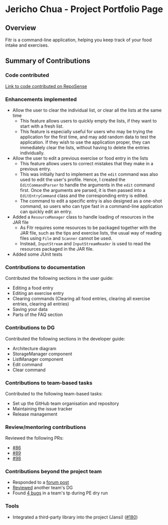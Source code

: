 # Jericho Chua - Project Portfolio Page

## Overview

Fitr is a command-line application, helping you keep track of your food intake and exercises.

## Summary of Contributions

### Code contributed
[Link to code contributed on RepoSense](https://nus-cs2113-ay2021s1.github.io/tp-dashboard/#breakdown=true&search=jerichochua)

### Enhancements implemented
- Allow the user to clear the individual list, or clear all the lists at the same time
    - This feature allows users to quickly empty the lists, if they want to start with a fresh list.
    - This feature is especially useful for users who may be trying the application for the first time, and may add random data to test the application. If they wish to use the application proper, they can immediately clear the lists, without having to delete the entries individually.
- Allow the user to edit a previous exercise or food entry in the lists
    - This feature allows users to correct mistakes that they make in a previous entry.
    - This was initially hard to implement as the `edit` command was also used to edit the user's profile. Hence, I created the `EditCommandParser` to handle the arguments in the `edit` command first. Once the arguments are parsed, it is then passed into a `EditEntryCommand` class and the corresponding entry is edited.
    - The command to edit a specific entry is also designed as a one-shot command, so users who can type fast in a command-line application can quickly edit an entry.
- Added a `ResourceManager` class to handle loading of resources in the JAR file
    - As Fitr requires some resources to be packaged together with the JAR file, such as the tips and exercise lists, the usual way of reading files using `File` and `Scanner` cannot be used.
    - Instead, `InputStream` and `InputStreamReader` is used to read the resources packaged in the JAR file.
- Added some JUnit tests

### Contributions to documentation
Contributed the following sections in the user guide:
- Editing a food entry
- Editing an exercise entry
- Clearing commands (Clearing all food entries, clearing all exercise entries, clearing all entries)
- Saving your data
- Parts of the FAQ section

### Contributions to DG
Contributed the following sections in the developer guide:
- Architecture diagram
- StorageManager component
- ListManager component
- Edit command
- Clear command

### Contributions to team-based tasks
Contributed to the following team-based tasks:
- Set up the GitHub team organisation and repository
- Maintaining the issue tracker
- Release management

### Review/mentoring contributions
Reviewed the following PRs:
- [#86](https://github.com/AY2021S1-CS2113T-W13-2/tp/pull/86)
- [#89](https://github.com/AY2021S1-CS2113T-W13-2/tp/pull/89)
- [#98](https://github.com/AY2021S1-CS2113T-W13-2/tp/pull/98)

### Contributions beyond the project team
- Responded to a [forum post](https://github.com/nus-cs2113-AY2021S1/forum/issues/52#issuecomment-693130427)
- [Reviewed](https://github.com/nus-cs2113-AY2021S1/tp/pull/31#pullrequestreview-518329234) another team's DG
- Found [4 bugs](https://github.com/jerichochua/ped/issues) in a team's tp during PE dry run

### Tools
- Integrated a third-party library into the project (Jansi) ([#180](https://github.com/AY2021S1-CS2113T-W13-2/tp/pull/180))

